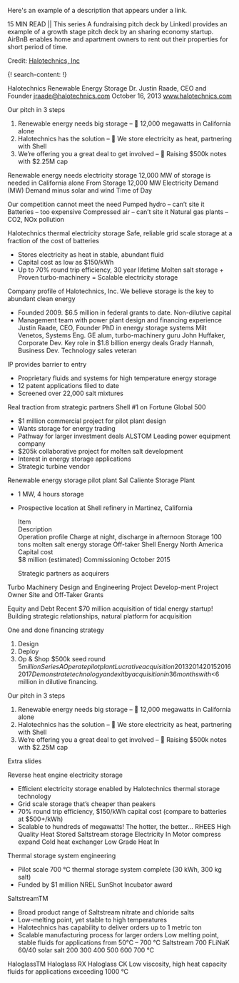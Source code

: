 Here's an example of a description that appears under a link.

15 MIN READ || This series A fundraising pitch deck by LinkedI provides an example of a growth stage pitch deck by an sharing economy startup. AirBnB enables home and apartment owners to rent out their properties for short period of time.

Credit: [Halotechnics, Inc](http://www.halotechnics.com/)



{! search-content: !}

Halotechnics Renewable Energy Storage 
Dr. Justin Raade, CEO and Founder
jraade@halotechnics.com
October 16, 2013
www.halotechnics.com

Our pitch in 3 steps
1. Renewable energy needs big storage – 	12,000 megawatts in California alone
2. Halotechnics has the solution – 	We store electricity as heat, partnering with Shell
3. We’re offering you a great deal to get involved – 	Raising $500k notes with $2.25M cap

Renewable energy needs electricity storage
12,000 MW of storage is needed in California alone
From Storage
12,000 MW
Electricity Demand (MW)
Demand minus solar and wind
Time of Day

Our competition cannot meet the need
Pumped hydro – can’t site it
Batteries – too expensive
Compressed air – can’t site it
Natural gas plants – CO2, NOx pollution 

Halotechnics thermal electricity storage
Safe, reliable grid scale storage at a fraction of the cost of batteries
* Stores electricity as heat in stable, abundant fluid
* Capital cost as low as $150/kWh
* Up to 70% round trip efficiency, 30 year lifetime
Molten salt storage + Proven turbo-machinery = Scalable electricity storage

Company profile of Halotechnics, Inc.
We believe storage is the key to abundant clean energy
* Founded 2009. $6.5 million in federal grants to date. Non-dilutive capital
* Management team with power plant design and financing experience
Justin Raade, CEO, Founder
PhD in energy storage systems
Milt Venetos, Systems Eng.
GE alum, turbo-machinery guru
John Huffaker, Corporate Dev.
Key role in $1.8 billion energy deals
Grady Hannah, Business Dev. 
Technology sales veteran

IP provides barrier to entry
* Proprietary fluids and systems for high temperature energy storage
* 12 patent applications filed to date
* Screened over 22,000 salt mixtures

Real traction from strategic partners
Shell
#1 on Fortune Global 500
* $1 million commercial project for pilot plant design
* Wants storage for energy trading
* Pathway for larger investment deals
ALSTOM
Leading power equipment company
* $205k collaborative project for molten salt development
* Interest in energy storage applications
* Strategic turbine vendor

Renewable energy storage pilot plant
Sal Caliente Storage Plant
* 1 MW, 4 hours storage
* Prospective location at Shell refinery in Martinez, California

  Item  
  Description  
  Operation profile
  Charge at night, discharge in afternoon
  Storage
  100 tons molten salt energy storage
  Off-taker
  Shell Energy North America
  Capital cost  
  $8 million (estimated)
  Commissioning
  October 2015

  Strategic partners as acquirers
  
 Turbo
Machinery
Design and Engineering
Project Develop-ment
Project Owner
Site and Off-Taker
Grants

Equity and Debt
Recent $70 million acquisition of tidal energy startup!
Building strategic relationships, natural platform for acquisition

One and done financing strategy
1. Design
2. Deploy
3. Op & Shop
$500k seed round
$5 million Series A
Operate pilot plant
Lucrative acquisition
2013
2014
2015
2016
2017
Demonstrate technology and exit by acquisition in 36 months with <$6 million in dilutive financing.

Our pitch in 3 steps
1. Renewable energy needs big storage – 	12,000 megawatts in California alone
2. Halotechnics has the solution – 	We store electricity as heat, partnering with Shell
3. We’re offering you a great deal to get involved – 	Raising $500k notes with $2.25M cap


Extra slides


Reverse heat engine electricity storage
* Efficient electricity storage enabled by Halotechnics thermal storage technology
* Grid scale storage that’s cheaper than peakers
* 70% round trip efficiency, $150/kWh capital cost (compare to batteries at $500+/kWh)
* Scalable to hundreds of megawatts!
The hotter, the better…
RHEES
High Quality Heat Stored
Saltstream storage
Electricity In
Motor
compress
expand
Cold heat exchanger
Low Grade Heat In

Thermal storage system engineering
* Pilot scale 700 °C thermal storage system complete (30 kWh, 300 kg salt)
* Funded by $1 million NREL SunShot Incubator award

SaltstreamTM
* Broad product range of Saltstream nitrate and chloride salts
* Low-melting point, yet stable to  high temperatures 
* Halotechnics has capability to deliver orders up to 1 metric ton
* Scalable manufacturing process for larger orders
Low melting point, stable fluids for applications from 50°C – 700 °C
Saltstream 700
FLiNaK
60/40 solar salt
200
300
400
500
600
700 °C

HaloglassTM
Haloglass RX
Haloglass CK
Low viscosity, high heat capacity fluids for applications exceeding 1000 °C
